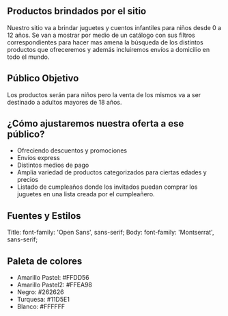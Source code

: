 ## Productos brindados por el sitio
Nuestro sitio va a brindar juguetes y cuentos infantiles para niños desde 0 a 12 años. Se van a mostrar por medio de un catálogo con sus filtros correspondientes para hacer mas amena la búsqueda de los distintos productos que ofreceremos y además incluiremos envíos a domicilio en todo el mundo.

## Público Objetivo
Los productos serán para niños pero la venta de los mismos va a ser destinado a adultos mayores de 18 años.

## ¿Cómo ajustaremos nuestra oferta a ese público?
 - Ofreciendo descuentos y promociones
 - Envíos express
 - Distintos medios de pago
 - Amplia variedad de productos categorizados para ciertas edades y precios
 - Listado de cumpleaños donde los invitados puedan comprar los juguetes en una lista creada por el cumpleañero.

## Fuentes y Estilos
<link href="https://fonts.googleapis.com/css2?family=Montserrat&family=Open+Sans&display=swap" rel="stylesheet">
Title: font-family: 'Open Sans', sans-serif;
Body: font-family: 'Montserrat', sans-serif;

## Paleta de colores
- Amarillo Pastel: #FFDD56
- Amarillo Pastel2: #FFEA98
- Negro: #262626
- Turquesa: #11D5E1
- Blanco: #FFFFFF